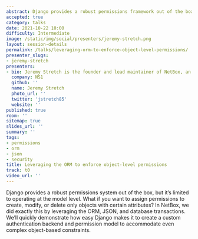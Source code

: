 ```yaml
---
abstract: Django provides a robust permissions framework out of the box, but it only works at the model level. What if we want to apply permissions to specific objects based on their attributes? In NetBox, we do exactly that by leveraging the ORM, JSON, and database transactions.
accepted: true
category: talks
date: 2021-10-22 10:00
difficulty: Intermediate
image: /static/img/social/presenters/jeremy-stretch.png
layout: session-details
permalink: /talks/leveraging-orm-to-enforce-object-level-permissions/
presenter_slugs:
- jeremy-stretch
presenters:
- bio: Jeremy Stretch is the founder and lead maintainer of NetBox, an open source infrastructure resource modeling application. He works at NS1 as a distinguished engineer spearheading integration and development efforts around NetBox. He lives in the Raleigh, North Carolina area with his wife and three children.
  company: NS1
  github: ''
  name: Jeremy Stretch
  photo_url: ''
  twitter: 'jstretch85'
  website: ''
published: true
room: ''
sitemap: true
slides_url: ''
summary: ''
tags:
- permissions
- orm
- json
- security
title: Leveraging the ORM to enforce object-level permissions
track: t0
video_url: ''
---
```


Django provides a robust permissions system out of the box, but it’s limited to operating at the model level. What if you want to assign permissions to create, modify, or delete only objects with certain attributes? In NetBox, we did exactly this by leveraging the ORM, JSON, and database transactions. We’ll quickly demonstrate how easy Django makes it to create a custom authentication backend and permission model to accommodate even complex object-based constraints.
